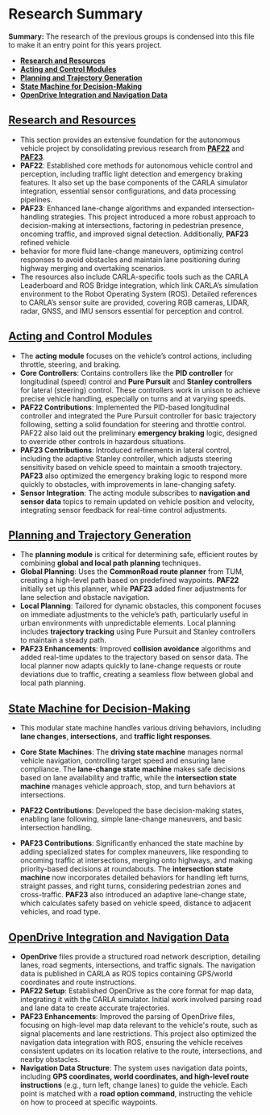 # Research Summary

**Summary:** The research of the previous groups is condensed into this file to make it an entry point for this years project.

- [**Research and Resources**](#research-and-resources)
- [**Acting and Control Modules**](#acting-and-control-modules)
- [**Planning and Trajectory Generation**](#planning-and-trajectory-generation)
- [**State Machine for Decision-Making**](#state-machine-for-decision-making)
- [**OpenDrive Integration and Navigation Data**](#opendrive-integration-and-navigation-data)

## **[Research and Resources](./README.md)**

- This section provides an extensive foundation for the autonomous vehicle project by consolidating previous research from **[PAF22](./paf22/)** and **[PAF23](./paf23/)**.  
- **PAF22**: Established core methods for autonomous vehicle control and perception, including traffic light detection and emergency braking features. It also set up the base components of the CARLA simulator integration, essential sensor configurations, and data processing pipelines.
- **PAF23**: Enhanced lane-change algorithms and expanded intersection-handling strategies. This project introduced a more robust approach to decision-making at intersections, factoring in pedestrian presence, oncoming traffic, and improved signal detection. Additionally, **PAF23** refined vehicle
- behavior for more fluid lane-change maneuvers, optimizing control responses to avoid obstacles and maintain lane positioning during highway merging and overtaking scenarios.
- The resources also include CARLA-specific tools such as the CARLA Leaderboard and ROS Bridge integration, which link CARLA’s simulation environment to the Robot Operating System (ROS). Detailed references to CARLA’s sensor suite are provided, covering RGB cameras, LIDAR, radar, GNSS, and IMU
sensors essential for perception and control.

## **[Acting and Control Modules](./paf22/acting/implementation_acting.md)**

- The **acting module** focuses on the vehicle’s control actions, including throttle, steering, and braking.
- **Core Controllers**: Contains controllers like the **PID controller** for longitudinal (speed) control and **Pure Pursuit** and **Stanley controllers** for lateral (steering) control. These controllers work in unison to achieve precise vehicle handling, especially on turns and at varying speeds.
- **PAF22 Contributions**: Implemented the PID-based longitudinal controller and integrated the Pure Pursuit controller for basic trajectory following, setting a solid foundation for steering and throttle control. PAF22 also laid out the preliminary **emergency braking** logic, designed to override
other controls in hazardous situations.
- **PAF23 Contributions**: Introduced refinements in lateral control, including the adaptive Stanley controller, which adjusts steering sensitivity based on vehicle speed to maintain a smooth trajectory. **PAF23** also optimized the emergency braking logic to respond more quickly to obstacles, with
improvements in lane-changing safety.
- **Sensor Integration**: The acting module subscribes to **navigation and sensor data** topics to remain updated on vehicle position and velocity, integrating sensor feedback for real-time control adjustments.

## **[Planning and Trajectory Generation](./paf22/planning/basics.md)**

- The **planning module** is critical for determining safe, efficient routes by combining **global and local path planning** techniques.
- **Global Planning**: Uses the **CommonRoad route planner** from TUM, creating a high-level path based on predefined waypoints. **PAF22** initially set up this planner, while **PAF23** added finer adjustments for lane selection and obstacle navigation.
- **Local Planning**: Tailored for dynamic obstacles, this component focuses on immediate adjustments to the vehicle’s path, particularly useful in urban environments with unpredictable elements.
Local planning includes **trajectory tracking** using Pure Pursuit and Stanley controllers to maintain a steady path.
- **PAF23 Enhancements**: Improved **collision avoidance** algorithms and added real-time updates to the trajectory based on sensor data. The local planner now adapts quickly to lane-change requests or route deviations due to traffic, creating a seamless flow between global and local path planning.

## **[State Machine for Decision-Making](./paf22/planning/state_machine_design.md)**

- This modular state machine handles various driving behaviors, including **lane changes**, **intersections**, and **traffic light responses**.
- **Core State Machines**: The **driving state machine** manages normal vehicle navigation, controlling target speed and ensuring lane compliance. The **lane-change state machine** makes safe decisions based on lane availability and traffic,
while the **intersection state machine** manages vehicle approach, stop, and turn behaviors at intersections.

- **PAF22 Contributions**: Developed the base decision-making states, enabling lane following, simple lane-change maneuvers, and basic intersection handling.
- **PAF23 Contributions**: Significantly enhanced the state machine by adding specialized states for complex maneuvers, like responding to oncoming traffic at intersections, merging onto highways, and making priority-based decisions at roundabouts.
The **intersection state machine** now incorporates detailed behaviors for handling left turns, straight passes, and right turns, considering pedestrian zones and cross-traffic. **PAF23** also introduced an adaptive lane-change state,
which calculates safety based on vehicle speed, distance to adjacent vehicles, and road type.

## **[OpenDrive Integration and Navigation Data](./paf22/planning/OpenDrive.md)**

- **OpenDrive** files provide a structured road network description, detailing lanes, road segments, intersections, and traffic signals. The navigation data is published in CARLA as ROS topics containing GPS/world coordinates and route instructions.
- **PAF22 Setup**: Established OpenDrive as the core format for map data, integrating it with the CARLA simulator. Initial work involved parsing road and lane data to create accurate trajectories.
- **PAF23 Enhancements**: Improved the parsing of OpenDrive files, focusing on high-level map data relevant to the vehicle's route, such as signal placements and lane restrictions. This project also optimized the navigation data integration with ROS,
ensuring the vehicle receives consistent updates on its location relative to the route, intersections, and nearby obstacles.
- **Navigation Data Structure**: The system uses navigation data points, including **GPS coordinates, world coordinates, and high-level route instructions** (e.g., turn left, change lanes) to guide the vehicle. Each point is matched with a **road option command**,
instructing the vehicle on how to proceed at specific waypoints.
